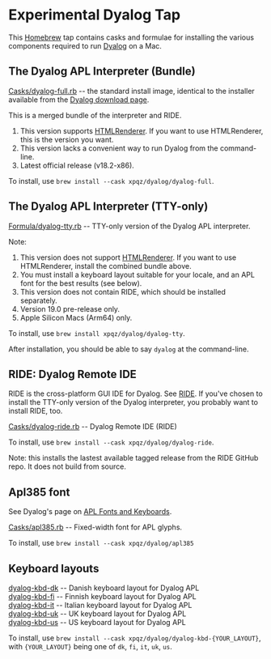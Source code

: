 # Experimental Dyalog Tap

This [Homebrew](https://brew.sh) tap contains casks and formulae for installing the various components required to run [Dyalog](https://dyalog.com/) on a Mac.

## The Dyalog APL Interpreter (Bundle)

[Casks/dyalog-full.rb](Casks/dyalog-full.rb) -- the standard install image, identical to the installer available from the [Dyalog download page](https://www.dyalog.com/download-zone.htm).

This is a merged bundle of the interpreter and RIDE.

1. This version supports [HTMLRenderer](https://docs.dyalog.com/latest/HTMLRenderer%20User%20Guide.pdf). If you want to use HTMLRenderer, this is the version you want.
1. This version lacks a convenient way to run Dyalog from the command-line.
1. Latest official release (v18.2-x86).

To install, use `brew install --cask xpqz/dyalog/dyalog-full`.

## The Dyalog APL Interpreter (TTY-only)

[Formula/dyalog-tty.rb](Formula/dyalog-tty.rb) -- TTY-only version of the Dyalog APL interpreter. 

Note: 

1. This version does not support [HTMLRenderer](https://docs.dyalog.com/latest/HTMLRenderer%20User%20Guide.pdf). If you want to use HTMLRenderer, install the combined bundle above.
1. You must install a keyboard layout suitable for your locale, and an APL font for the best results (see below). 
1. This version does not contain RIDE, which should be installed separately.
1. Version 19.0 pre-release only.
1. Apple Silicon Macs (Arm64) only.

To install, use `brew install xpqz/dyalog/dyalog-tty`.

After installation, you should be able to say `dyalog` at the command-line.

## RIDE: Dyalog Remote IDE

RIDE is the cross-platform GUI IDE for Dyalog. See [RIDE](https://github.com/dyalog/ride). If you've chosen to install the TTY-only version of the Dyalog interpreter, you probably want to install RIDE, too.

[Casks/dyalog-ride.rb](Casks/dyalog-ride.rb) -- Dyalog Remote IDE (RIDE)

To install, use `brew install --cask xpqz/dyalog/dyalog-ride`.

Note: this installs the lastest available tagged release from the RIDE GitHub repo. It does not build from source.

## Apl385 font

See Dyalog's page on [APL Fonts and Keyboards](https://www.dyalog.com/apl-font-keyboard.htm).

[Casks/apl385.rb](Casks/apl.385.rb) -- Fixed-width font for APL glyphs.
  
To install, use  `brew install --cask xpqz/dyalog/apl385`

## Keyboard layouts

[dyalog-kbd-dk](Casks/dyalog-kbd-dk.rb) -- Danish keyboard layout for Dyalog APL<br>
[dyalog-kbd-fi](Casks/dyalog-kbd-fi.rb) -- Finnish keyboard layout for Dyalog APL<br>
[dyalog-kbd-it](Casks/dyalog-kbd-it.rb) -- Italian keyboard layout for Dyalog APL<br>
[dyalog-kbd-uk](Casks/dyalog-kbd-uk.rb) -- UK keyboard layout for Dyalog APL<br>
[dyalog-kbd-us](Casks/dyalog-kbd-us.rb) -- US keyboard layout for Dyalog APL
  
To install, use `brew install --cask xpqz/dyalog/dyalog-kbd-{YOUR_LAYOUT}`, with `{YOUR_LAYOUT}` being one of `dk`, `fi`, `it`, `uk`, `us`.
